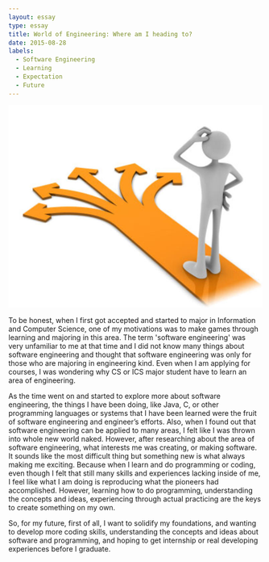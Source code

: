 ```yaml
---
layout: essay
type: essay
title: World of Engineering: Where am I heading to?
date: 2015-08-28
labels:
  - Software Engineering
  - Learning
  - Expectation
  - Future
---
```


<img class="ui medium center circular floated image" src="../images/direction.jpg">

To be honest, when I first got accepted and started to major in Information and Computer Science, one of my motivations was to make games through learning and majoring in this area. The term 'software engineering' was very unfamiliar to me at that time and I did not know many things about software engineering and thought that software engineering was only for those who are majoring in engineering kind. Even when I am applying for courses, I was wondering why CS or ICS major student have to learn an area of engineering.

As the time went on and started to explore more about software engineering, the things I have been doing, like Java, C, or other programming languages or systems that I have been learned were the fruit of software engineering and engineer’s efforts. Also, when I found out that software engineering can be applied to many areas, I felt like I was thrown into whole new world naked. However, after researching about the area of software engineering, what interests me was creating, or making software. It sounds like the most difficult thing but something new is what always making me exciting. Because when I learn and do programming or coding, even though I felt that still many skills and experiences lacking inside of me, I feel like what I am doing is reproducing what the pioneers had accomplished. However, learning how to do programming, understanding the concepts and ideas, experiencing through actual practicing are the keys to create something on my own.

So, for my future, first of all, I want to solidify my foundations, and wanting to develop more coding skills, understanding the concepts and ideas about software and programming, and hoping to get internship or real developing experiences before I graduate.


